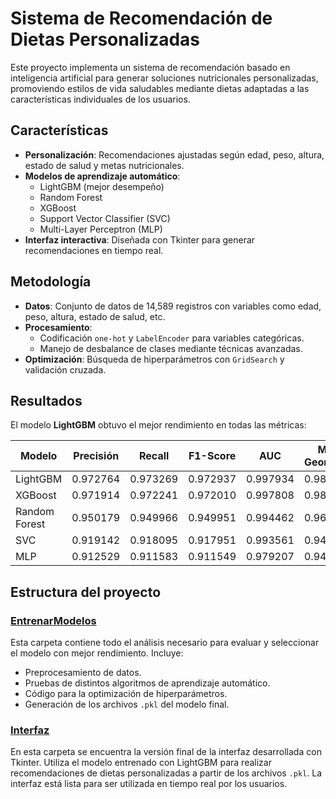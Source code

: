 # Sistema de Recomendación de Dietas Personalizadas

Este proyecto implementa un sistema de recomendación basado en inteligencia artificial para generar soluciones nutricionales personalizadas, promoviendo estilos de vida saludables mediante dietas adaptadas a las características individuales de los usuarios.

## Características

- **Personalización**: Recomendaciones ajustadas según edad, peso, altura, estado de salud y metas nutricionales.
- **Modelos de aprendizaje automático**:
  - LightGBM (mejor desempeño)
  - Random Forest
  - XGBoost
  - Support Vector Classifier (SVC)
  - Multi-Layer Perceptron (MLP)
- **Interfaz interactiva**: Diseñada con Tkinter para generar recomendaciones en tiempo real.

## Metodología

- **Datos**: Conjunto de datos de 14,589 registros con variables como edad, peso, altura, estado de salud, etc.
- **Procesamiento**:
  - Codificación `one-hot` y `LabelEncoder` para variables categóricas.
  - Manejo de desbalance de clases mediante técnicas avanzadas.
- **Optimización**: Búsqueda de hiperparámetros con `GridSearch` y validación cruzada.

## Resultados

El modelo **LightGBM** obtuvo el mejor rendimiento en todas las métricas:

| Modelo            | Precisión | Recall   | F1-Score | AUC       | Media Geométrica |
|-------------------|-----------|----------|----------|-----------|------------------|
| LightGBM          | 0.972764  | 0.973269 | 0.972937 | 0.997934  | 0.984269         |
| XGBoost           | 0.971914  | 0.972241 | 0.972010 | 0.997808  | 0.983530         |
| Random Forest     | 0.950179  | 0.949966 | 0.949951 | 0.994462  | 0.969969         |
| SVC               | 0.919142  | 0.918095 | 0.917951 | 0.993561  | 0.949211         |
| MLP               | 0.912529  | 0.911583 | 0.911549 | 0.979207  | 0.946237         |

## Estructura del proyecto

### [EntrenarModelos](./EntrenarModelos)
Esta carpeta contiene todo el análisis necesario para evaluar y seleccionar el modelo con mejor rendimiento. Incluye:
- Preprocesamiento de datos.
- Pruebas de distintos algoritmos de aprendizaje automático.
- Código para la optimización de hiperparámetros.
- Generación de los archivos `.pkl` del modelo final.

### [Interfaz](./Interfaz)
En esta carpeta se encuentra la versión final de la interfaz desarrollada con Tkinter. Utiliza el modelo entrenado con LightGBM para realizar recomendaciones de dietas personalizadas a partir de los archivos `.pkl`. La interfaz está lista para ser utilizada en tiempo real por los usuarios.
